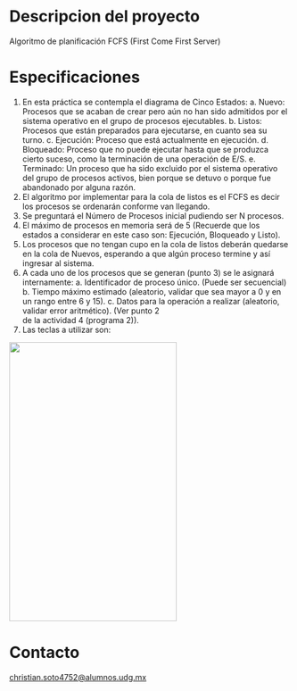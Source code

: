 # Descripcion del proyecto
Algoritmo de planificación FCFS (First Come First Server)

# Especificaciones
1. En esta práctica se contempla el diagrama de Cinco Estados:
  a. Nuevo: Procesos que se acaban de crear pero aún no han sido admitidos por el sistema
     operativo en el grupo de procesos ejecutables.
  b. Listos: Procesos que están preparados para ejecutarse, en cuanto sea su turno.
  c. Ejecución: Proceso que está actualmente en ejecución.
  d. Bloqueado: Proceso que no puede ejecutar hasta que se produzca cierto suceso, como
     la terminación de una operación de E/S.
  e. Terminado: Un proceso que ha sido excluido por el sistema operativo del grupo de
     procesos activos, bien porque se detuvo o porque fue abandonado por alguna razón.
2. El algoritmo por implementar para la cola de listos es el FCFS es decir los procesos se
   ordenarán conforme van llegando.
3. Se preguntará el Número de Procesos inicial pudiendo ser N procesos.
4. El máximo de procesos en memoria será de 5 (Recuerde que los estados a considerar en este
   caso son: Ejecución, Bloqueado y Listo).
5. Los procesos que no tengan cupo en la cola de listos deberán quedarse en la cola de Nuevos,
   esperando a que algún proceso termine y así ingresar al sistema.
6. A cada uno de los procesos que se generan (punto 3) se le asignará internamente:
   a. Identificador de proceso único. (Puede ser secuencial)
   b. Tiempo máximo estimado (aleatorio, validar que sea mayor a 0 y en un rango entre
       6 y 15).
   c. Datos para la operación a realizar (aleatorio, validar error aritmético). (Ver punto 2      
      de la actividad 4 (programa 2)).
7. Las teclas a utilizar son: 
<img src="https://drive.google.com/file/d/19vcqASP4XIKayJS-46_9TwHgfBjxYWkj/view?usp=sharing" width="300" height="500">

# Contacto
christian.soto4752@alumnos.udg.mx  
